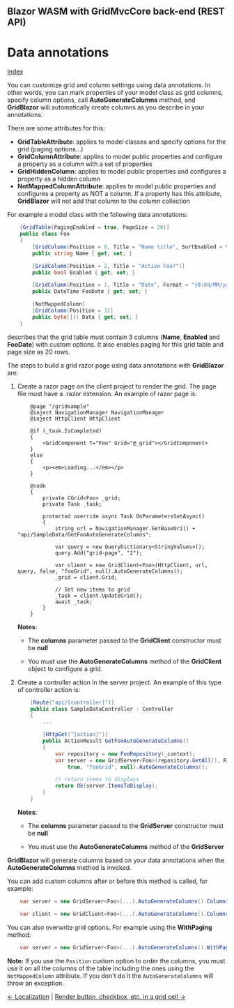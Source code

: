 ## Blazor WASM with GridMvcCore back-end (REST API)

# Data annotations

[Index](Documentation.md)

You can customize grid and column settings using data annotations. In other words, you can mark properties of your model class as grid columns, specify column options, call **AutoGenerateColumns** method, and **GridBlazor** will automatically create columns as you describe in your annotations.

There are some attributes for this:

* **GridTableAttribute**: applies to model classes and specify options for the grid (paging options...)
* **GridColumnAttribute**: applies to model public properties and configure a property as a column with a set of properties
* **GridHiddenColumn**: applies to model public properties and configures a property as a hidden column
* **NotMappedColumnAttribute**: applies to model public properties and configures a property as NOT a column. If a property has this attribute, **GridBlazor** will not add that column to the column collection

For example a model class with the following data annotations:
 
```c#
    [GridTable(PagingEnabled = true, PageSize = 20)]
    public class Foo
    {
        [GridColumn(Position = 0, Title = "Name title", SortEnabled = true, FilterEnabled = true)]
        public string Name { get; set; }

        [GridColumn(Position = 2, Title = "Active Foo?")]
        public bool Enabled { get; set; }

        [GridColumn(Position = 1, Title = "Date", Format = "{0:dd/MM/yyyy}")]
        public DateTime FooDate { get; set; }

        [NotMappedColumn]
        [GridColumn(Position = 3)]
        public byte[]() Data { get; set; }
    }
```
describes that the grid table must contain 3 columns (**Name**, **Enabled** and **FooDate**) with custom options. It also enables paging for this grid table and page size as 20 rows.

The steps to build a grid razor page using data annotations with **GridBlazor** are:

1. Create a razor page on the client project to render the grid. The page file must have a .razor extension. An example of razor page is:

    ```razor
        @page "/gridsample"
        @inject NavigationManager NavigationManager
        @inject HttpClient HttpClient

        @if (_task.IsCompleted)
        {
            <GridComponent T="Foo" Grid="@_grid"></GridComponent>
        }
        else
        {
            <p><em>Loading...</em></p>
        }

        @code
        {
            private CGrid<Foo> _grid;
            private Task _task;

            protected override async Task OnParametersSetAsync()
            {
                string url = NavigationManager.GetBaseUri() + "api/SampleData/GetFooAutoGenerateColumns";

                var query = new QueryDictionary<StringValues>();
                query.Add("grid-page", "2");

                var client = new GridClient<Foo>(HttpClient, url, query, false, "fooGrid", null).AutoGenerateColumns();
                _grid = client.Grid;

                // Set new items to grid
                _task = client.UpdateGrid();
                await _task;
            }
        }
    ```

    **Notes**:
    * The **columns** parameter passed to the **GridClient** constructor must be **null**

    * You must use the **AutoGenerateColumns** method of the **GridClient** object to configure a grid.

2. Create a controller action in the server project. An example of this type of controller action is: 


    ```c#
        [Route("api/[controller]")]
        public class SampleDataController : Controller
        {
            ...

            [HttpGet("[action]")]
            public ActionResult GetFooAutoGenerateColumns()
            {
                var repository = new FooRepository(_context);
                var server = new GridServer<Foo>(repository.GetAll(), Request.Query,
                    true, "fooGrid", null).AutoGenerateColumns();

                // return items to displays
                return Ok(server.ItemsToDisplay);
            }
        }
    ```

    **Notes**:
    * The **columns** parameter passed to the **GridServer** constructor must be **null**

    * You must use the **AutoGenerateColumns** method of the **GridServer**

**GridBlazor** will generate columns based on your data annotations when the **AutoGenerateColumns** method is invoked. 

You can add custom columns after or before this method is called, for example:

```c#
    var server = new GridServer<Foo>(...).AutoGenerateColumns().Columns(columns=>columns.Add(foo=>foo.Child.Price))
```

```c#
    var client = new GridClient<Foo>(...).AutoGenerateColumns().Columns(columns=>columns.Add(foo=>foo.Child.Price))
```

You can also overwrite grid options. For example using the **WithPaging** method:

```c#
    var server = new GridServer<Foo>(...).AutoGenerateColumns().WithPaging(10)
```

**Note:** If you use the ```Position``` custom option to order the columns, you must use it on all the columns of the table including the ones using the ```NotMappedColumn``` attribute. If you don't do it the ```AutoGenerateColumns``` will throw an exception.

[<- Localization](Localization.md) | [Render button, checkbox, etc. in a grid cell ->](Render_button_checkbox_etc_in_a_grid_cell.md)
